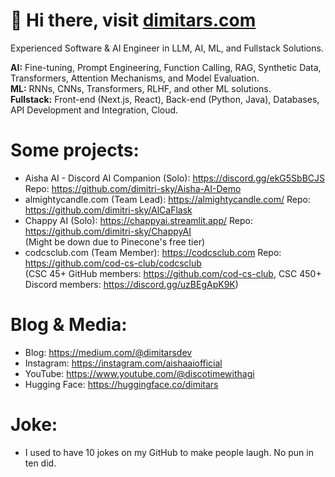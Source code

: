 <h1> 👋 Hi there, visit <a href="https://dimitars.com">dimitars.com</a> </h1>

Experienced Software & AI Engineer in LLM, AI, ML, and Fullstack Solutions. 

<b>AI:</b> Fine-tuning, Prompt Engineering, Function Calling, RAG, Synthetic Data, Transformers, Attention Mechanisms, and Model Evaluation. <br>
<b>ML:</b> RNNs, CNNs, Transformers, RLHF, and other ML solutions. <br>
<b>Fullstack:</b> Front-end (Next.js, React), Back-end (Python, Java), Databases, API Development and Integration, Cloud. <br>

<h1> Some projects: </h1>

- Aisha AI - Discord AI Companion (Solo): https://discord.gg/ekG5SbBCJS Repo: https://github.com/dimitri-sky/Aisha-AI-Demo <br>
- almightycandle.com (Team Lead): https://almightycandle.com/ Repo: https://github.com/dimitri-sky/AlCaFlask <br>
- Chappy AI (Solo): https://chappyai.streamlit.app/ Repo: https://github.com/dimitri-sky/ChappyAI <br>
(Might be down due to Pinecone's free tier)
- codcsclub.com (Team Member): https://codcsclub.com Repo: https://github.com/cod-cs-club/codcsclub <br>
(CSC 45+ GitHub members: https://github.com/cod-cs-club, CSC 450+ Discord members: https://discord.gg/uzBEgApK9K)

<h1> Blog & Media: </h1>

- Blog: https://medium.com/@dimitarsdev
- Instagram: https://instagram.com/aishaaiofficial
- YouTube: https://www.youtube.com/@discotimewithagi
- Hugging Face: https://huggingface.co/dimitars

<h1> Joke: </h1>

- I used to have 10 jokes on my GitHub to make people laugh. No pun in ten did.
